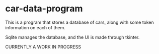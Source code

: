 # car-data-program

This is a program that stores a database of cars, along with some token information on each of them.

Sqlite manages the database, and the UI is made through tkinter.

CURRENTLY A WORK IN PROGRESS
